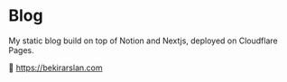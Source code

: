 # Blog

My static blog build on top of Notion and Nextjs, deployed on Cloudflare Pages.

🚀 https://bekirarslan.com
